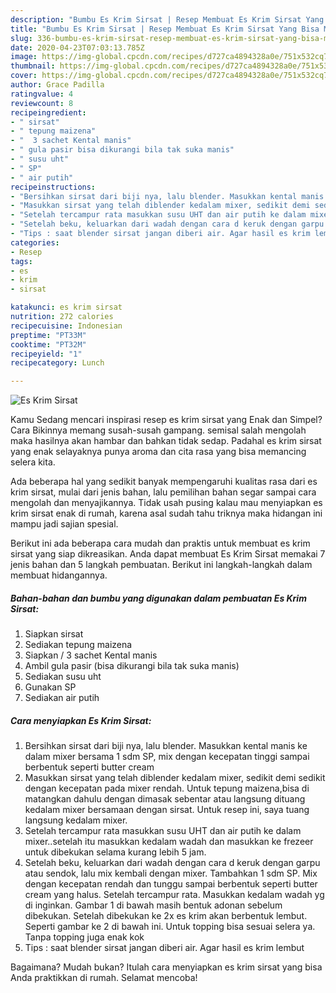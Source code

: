 ```yaml
---
description: "Bumbu Es Krim Sirsat | Resep Membuat Es Krim Sirsat Yang Bisa Manjain Lidah"
title: "Bumbu Es Krim Sirsat | Resep Membuat Es Krim Sirsat Yang Bisa Manjain Lidah"
slug: 336-bumbu-es-krim-sirsat-resep-membuat-es-krim-sirsat-yang-bisa-manjain-lidah
date: 2020-04-23T07:03:13.785Z
image: https://img-global.cpcdn.com/recipes/d727ca4894328a0e/751x532cq70/es-krim-sirsat-foto-resep-utama.jpg
thumbnail: https://img-global.cpcdn.com/recipes/d727ca4894328a0e/751x532cq70/es-krim-sirsat-foto-resep-utama.jpg
cover: https://img-global.cpcdn.com/recipes/d727ca4894328a0e/751x532cq70/es-krim-sirsat-foto-resep-utama.jpg
author: Grace Padilla
ratingvalue: 4
reviewcount: 8
recipeingredient:
- " sirsat"
- " tepung maizena"
- "  3 sachet Kental manis"
- " gula pasir bisa dikurangi bila tak suka manis"
- " susu uht"
- " SP"
- " air putih"
recipeinstructions:
- "Bersihkan sirsat dari biji nya, lalu blender. Masukkan kental manis ke dalam mixer bersama 1 sdm SP, mix dengan kecepatan tinggi sampai berbentuk seperti butter cream"
- "Masukkan sirsat yang telah diblender kedalam mixer, sedikit demi sedikit dengan kecepatan pada mixer rendah. Untuk tepung maizena,bisa di matangkan dahulu dengan dimasak sebentar atau langsung dituang kedalam mixer bersamaan dengan sirsat. Untuk resep ini, saya tuang langsung kedalam mixer."
- "Setelah tercampur rata masukkan susu UHT dan air putih ke dalam mixer..setelah itu masukkan kedalam wadah dan masukkan ke frezeer untuk dibekukan selama kurang lebih 5 jam."
- "Setelah beku, keluarkan dari wadah dengan cara d keruk dengan garpu atau sendok, lalu mix kembali dengan mixer. Tambahkan 1 sdm SP. Mix dengan kecepatan rendah dan tunggu sampai berbentuk seperti butter cream yang halus. Setelah tercampur rata. Masukkan kedalam wadah yg di inginkan. Gambar 1 di bawah masih bentuk adonan sebelum dibekukan. Setelah dibekukan ke 2x es krim akan berbentuk lembut. Seperti gambar ke 2 di bawah ini. Untuk topping bisa sesuai selera ya. Tanpa topping juga enak kok"
- "Tips : saat blender sirsat jangan diberi air. Agar hasil es krim lembut"
categories:
- Resep
tags:
- es
- krim
- sirsat

katakunci: es krim sirsat 
nutrition: 272 calories
recipecuisine: Indonesian
preptime: "PT33M"
cooktime: "PT32M"
recipeyield: "1"
recipecategory: Lunch

---
```



![Es Krim Sirsat](https://img-global.cpcdn.com/recipes/d727ca4894328a0e/751x532cq70/es-krim-sirsat-foto-resep-utama.jpg)

Kamu Sedang mencari inspirasi resep es krim sirsat yang Enak dan Simpel? Cara Bikinnya memang susah-susah gampang. semisal salah mengolah maka hasilnya akan hambar dan bahkan tidak sedap. Padahal es krim sirsat yang enak selayaknya punya aroma dan cita rasa yang bisa memancing selera kita.



Ada beberapa hal yang sedikit banyak mempengaruhi kualitas rasa dari es krim sirsat, mulai dari jenis bahan, lalu pemilihan bahan segar sampai cara mengolah dan menyajikannya. Tidak usah pusing kalau mau menyiapkan es krim sirsat enak di rumah, karena asal sudah tahu triknya maka hidangan ini mampu jadi sajian spesial.


Berikut ini ada beberapa cara mudah dan praktis untuk membuat es krim sirsat yang siap dikreasikan. Anda dapat membuat Es Krim Sirsat memakai 7 jenis bahan dan 5 langkah pembuatan. Berikut ini langkah-langkah dalam membuat hidangannya.

<!--inarticleads1-->

##### Bahan-bahan dan bumbu yang digunakan dalam pembuatan Es Krim Sirsat:

1. Siapkan  sirsat
1. Sediakan  tepung maizena
1. Siapkan  / 3 sachet Kental manis
1. Ambil  gula pasir (bisa dikurangi bila tak suka manis)
1. Sediakan  susu uht
1. Gunakan  SP
1. Sediakan  air putih




<!--inarticleads2-->

##### Cara menyiapkan Es Krim Sirsat:

1. Bersihkan sirsat dari biji nya, lalu blender. Masukkan kental manis ke dalam mixer bersama 1 sdm SP, mix dengan kecepatan tinggi sampai berbentuk seperti butter cream
1. Masukkan sirsat yang telah diblender kedalam mixer, sedikit demi sedikit dengan kecepatan pada mixer rendah. Untuk tepung maizena,bisa di matangkan dahulu dengan dimasak sebentar atau langsung dituang kedalam mixer bersamaan dengan sirsat. Untuk resep ini, saya tuang langsung kedalam mixer.
1. Setelah tercampur rata masukkan susu UHT dan air putih ke dalam mixer..setelah itu masukkan kedalam wadah dan masukkan ke frezeer untuk dibekukan selama kurang lebih 5 jam.
1. Setelah beku, keluarkan dari wadah dengan cara d keruk dengan garpu atau sendok, lalu mix kembali dengan mixer. Tambahkan 1 sdm SP. Mix dengan kecepatan rendah dan tunggu sampai berbentuk seperti butter cream yang halus. Setelah tercampur rata. Masukkan kedalam wadah yg di inginkan. Gambar 1 di bawah masih bentuk adonan sebelum dibekukan. Setelah dibekukan ke 2x es krim akan berbentuk lembut. Seperti gambar ke 2 di bawah ini. Untuk topping bisa sesuai selera ya. Tanpa topping juga enak kok
1. Tips : saat blender sirsat jangan diberi air. Agar hasil es krim lembut




Bagaimana? Mudah bukan? Itulah cara menyiapkan es krim sirsat yang bisa Anda praktikkan di rumah. Selamat mencoba!
